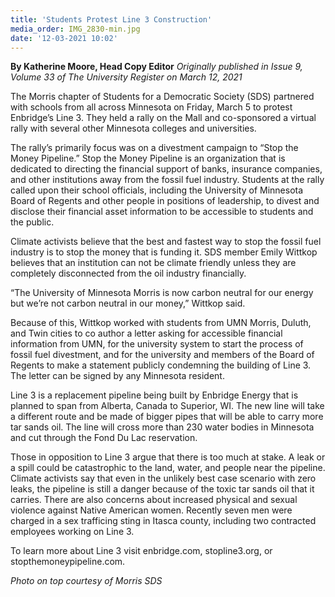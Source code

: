 ```yaml
---
title: 'Students Protest Line 3 Construction'
media_order: IMG_2830-min.jpg
date: '12-03-2021 10:02'
---
```


**By Katherine Moore, Head Copy Editor** _Originally published in Issue 9, Volume 33 of The University Register on March 12, 2021_

The Morris chapter of Students for a Democratic Society (SDS) partnered with schools from all across Minnesota on Friday, March 5 to protest Enbridge’s Line 3. They held a rally on the Mall and co-sponsored a virtual rally with several other Minnesota colleges and universities.

The rally’s primarily focus was on a divestment campaign to “Stop the Money Pipeline.” Stop the Money Pipeline is an organization that is dedicated to directing the financial support of banks, insurance companies, and other institutions away from the fossil fuel industry. Students at the rally called upon their school officials, including the University of Minnesota Board of Regents and other people in positions of leadership, to divest and disclose their financial asset information to be accessible to students and the public.

Climate activists believe that the best and fastest way to stop the fossil fuel industry is to stop the money that is funding it. SDS member Emily Wittkop believes that an institution can not be climate friendly unless they are completely disconnected from the oil industry financially.

“The University of Minnesota Morris is now carbon neutral for our energy but we’re not carbon neutral in our money,” Wittkop said.

Because of this, Wittkop worked with students from UMN Morris, Duluth, and Twin cities to co author a letter asking for accessible financial information from UMN, for the university system to start the process of fossil fuel divestment, and for the university and members of the Board of Regents to make a statement publicly condemning the building of Line 3. The letter can be signed by any Minnesota resident.

Line 3 is a replacement pipeline being built by Enbridge Energy that is planned to span from Alberta, Canada to Superior, WI. The new line will take a different route and be made of bigger pipes that will be able to carry more tar sands oil. The line will cross more than 230 water bodies in Minnesota and cut through the Fond Du Lac reservation.

Those in opposition to Line 3 argue that there is too much at stake. A leak or a spill could be catastrophic to the land, water, and people near the pipeline. Climate activists say that even in the unlikely best case scenario with zero leaks, the pipeline is still a danger because of the toxic tar sands oil that it carries. There are also concerns about increased physical and sexual violence against Native American women. Recently seven men were charged in a sex trafficing sting in Itasca county, including two contracted employees working on Line 3.

To learn more about Line 3 visit enbridge.com, stopline3.org, or stopthemoneypipeline.com. 

_Photo on top courtesy of Morris SDS_